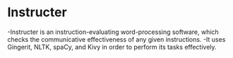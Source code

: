 # Instructer
-Instructer is an instruction-evaluating word-processing software, which checks the communicative effectiveness of any given instructions.
-It uses Gingerit, NLTK, spaCy, and Kivy in order to perform its tasks effectively.

<!---
Noromon2035/Noromon2035 is a ✨ special ✨ repository because its `README.md` (this file) appears on your GitHub profile.
You can click the Preview link to take a look at your changes.
--->
